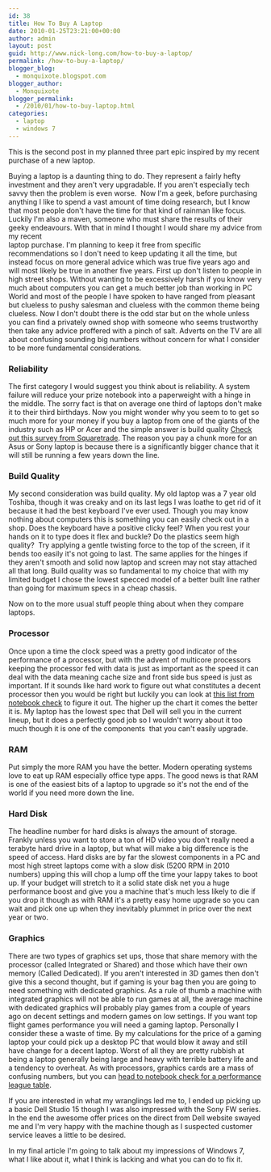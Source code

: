 ```yaml
---
id: 38
title: How To Buy A Laptop
date: 2010-01-25T23:21:00+00:00
author: admin
layout: post
guid: http://www.nick-long.com/how-to-buy-a-laptop/
permalink: /how-to-buy-a-laptop/
blogger_blog:
  - monquixote.blogspot.com
blogger_author:
  - Monquixote
blogger_permalink:
  - /2010/01/how-to-buy-laptop.html
categories:
  - laptop
  - windows 7
---
```

This is the second post in my planned three part epic inspired by my recent purchase of a new laptop. 

Buying a laptop is a daunting thing to do. They represent a fairly hefty investment and they aren't very upgradable. If you aren't especially tech savvy then the problem is even worse.  Now I'm a geek, before purchasing anything I like to spend a vast amount of time doing research, but I know that most people don't have the time for that kind of rainman like focus. Luckily I'm also a maven, someone who must share the results of their geeky endeavours. With that in mind I thought I would share my advice from my recent   
laptop purchase. I'm planning to keep it free from specific recommendations so I don't need to keep updating it all the time, but instead focus on more general advice which was true five years ago and will most likely be true in another five years. First up don't listen to people in high street shops. Without wanting to be excessively harsh if you know very much about computers you can get a much better job than working in PC World and most of the people I have spoken to have ranged from pleasant but clueless to pushy salesman and clueless with the common theme being clueless. Now I don't doubt there is the odd star but on the whole unless you can find a privately owned shop with someone who seems trustworthy then take any advice proffered with a pinch of salt. Adverts on the TV are all about confusing sounding big numbers without concern for what I consider to be more fundamental considerations.

### Reliability

The first category I would suggest you think about is reliability. A system failure will reduce your prize notebook into a paperweight with a hinge in the middle. The sorry fact is that on average one third of laptops don't make it to their third birthdays. Now you might wonder why you seem to to get so much more for your money if you buy a laptop from one of the giants of the industry such as HP or Acer and the simple answer is build quality [Check out this survey from Squaretrade](http://www.engadget.com/2009/11/17/laptop-reliability-survey-asus-and-toshiba-win-hp-fails/ "Check out this survey from Squaretrade"). The reason you pay a chunk more for an Asus or Sony laptop is because there is a significantly bigger chance that it will still be running a few years down the line.

### Build Quality 

My second consideration was build quality. My old laptop was a 7 year old Toshiba, though it was creaky and on its last legs I was loathe to get rid of it because it had the best keyboard I've ever used. Though you may know nothing about computers this is something you can easily check out in a shop. Does the keyboard have a positive clicky feel? When you rest your hands on it to type does it flex and buckle? Do the plastics seem high quality?  Try applying a gentle twisting force to the top of the screen, if it bends too easily it's not going to last. The same applies for the hinges if they aren't smooth and solid now laptop and screen may not stay attached all that long. Build quality was so fundamental to my choice that with my limited budget I chose the lowest specced model of a better built line rather than going for maximum specs in a cheap chassis.

Now on to the more usual stuff people thing about when they compare laptops.

### Processor

Once upon a time the clock speed was a pretty good indicator of the performance of a processor, but with the advent of multicore processors keeping the processor fed with data is just as important as the speed it can deal with the data meaning cache size and front side bus speed is just as important. If it sounds like hard work to figure out what constitutes a decent processor then you would be right but luckily you can look at [this list from notebook check](http://www.notebookcheck.net/Mobile-Processors-Benchmarklist.2436.0.html "this list from notebook check") to figure it out. The higher up the chart it comes the better it is. My laptop has the lowest spec that Dell will sell you in the current lineup, but it does a perfectly good job so I wouldn't worry about it too much though it is one of the components  that you can't easily upgrade.

### RAM

Put simply the more RAM you have the better. Modern operating systems love to eat up RAM especially office type apps. The good news is that RAM is one of the easiest bits of a laptop to upgrade so it's not the end of the world if you need more down the line.

### Hard Disk

The headline number for hard disks is always the amount of storage. Frankly unless you want to store a ton of HD video you don't really need a terabyte hard drive in a laptop, but what will make a big difference is the speed of access. Hard disks are by far the slowest components in a PC and most high street laptops come with a slow disk (5200 RPM in 2010 numbers) upping this will chop a lump off the time your lappy takes to boot up. If your budget will stretch to it a solid state disk net you a huge performance boost and give you a machine that's much less likely to die if you drop it though as with RAM it's a pretty easy home upgrade so you can wait and pick one up when they inevitably plummet in price over the next year or two.

### Graphics

There are two types of graphics set ups, those that share memory with the processor (called Integrated or Shared) and those which have their own memory (Called Dedicated). If you aren't interested in 3D games then don't give this a second thought, but if gaming is your bag then you are going to need something with dedicated graphics. As a rule of thumb a machine with integrated graphics will not be able to run games at all, the average machine with dedicated graphics will probably play games from a couple of years ago on decent settings and modern games on low settings. If you want top flight games performance you will need a gaming laptop. Personally I consider these a waste of time. By my calculations for the price of a gaming laptop your could pick up a desktop PC that would blow it away and still have change for a decent laptop. Worst of all they are pretty rubbish at being a laptop generally being large and heavy with terrible battery life and a tendency to overheat. As with processors, graphics cards are a mass of confusing numbers, but you can [head to notebook check for a performance league table](http://www.notebookcheck.net/Comparison-of-Graphic-Cards.130.0.html "head to notebook check for a performance league table").

If you are interested in what my wranglings led me to, I ended up picking up a basic Dell Studio 15 though I was also impressed with the Sony FW series. In the end the awesome offer prices on the direct from Dell website swayed me and I'm very happy with the machine though as I suspected customer service leaves a little to be desired.

In my final article I'm going to talk about my impressions of Windows 7, what I like about it, what I think is lacking and what you can do to fix it.